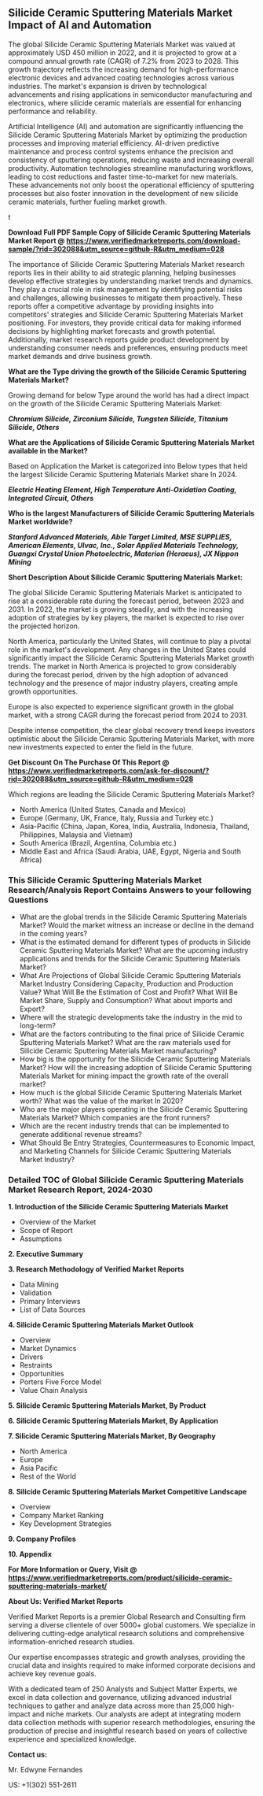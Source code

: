<h2>Silicide Ceramic Sputtering Materials Market Impact of AI and Automation</h2><p>The global Silicide Ceramic Sputtering Materials Market was valued at approximately USD 450 million in 2022, and it is projected to grow at a compound annual growth rate (CAGR) of 7.2% from 2023 to 2028. This growth trajectory reflects the increasing demand for high-performance electronic devices and advanced coating technologies across various industries. The market's expansion is driven by technological advancements and rising applications in semiconductor manufacturing and electronics, where silicide ceramic materials are essential for enhancing performance and reliability.</p><p>Artificial Intelligence (AI) and automation are significantly influencing the Silicide Ceramic Sputtering Materials Market by optimizing the production processes and improving material efficiency. AI-driven predictive maintenance and process control systems enhance the precision and consistency of sputtering operations, reducing waste and increasing overall productivity. Automation technologies streamline manufacturing workflows, leading to cost reductions and faster time-to-market for new materials. These advancements not only boost the operational efficiency of sputtering processes but also foster innovation in the development of new silicide ceramic materials, further fueling market growth.</p>t</p><p id="" class=""><strong>Download Full PDF Sample Copy of Silicide Ceramic Sputtering Materials Market Report @ <a href="https://www.verifiedmarketreports.com/download-sample/?rid=302088&utm_source=github-R&utm_medium=028" target="_blank">https://www.verifiedmarketreports.com/download-sample/?rid=302088&utm_source=github-R&utm_medium=028</a></strong></p><p>The importance of&nbsp;Silicide Ceramic Sputtering Materials Market research reports lies in their ability to aid strategic planning, helping businesses develop effective strategies by understanding market trends and dynamics. They play a crucial role in risk management by identifying potential risks and challenges, allowing businesses to mitigate them proactively. These reports offer a competitive advantage by providing insights into competitors' strategies and Silicide Ceramic Sputtering Materials Market positioning. For investors, they provide critical data for making informed decisions by highlighting market forecasts and growth potential. Additionally, market research reports guide product development by understanding consumer needs and preferences, ensuring products meet market demands and drive business growth.</p><p><strong>What are the&nbsp;Type driving the growth of the Silicide Ceramic Sputtering Materials Market?</strong></p><p id="" class="">Growing demand for below Type around the world has had a direct impact on the growth of the Silicide Ceramic Sputtering Materials Market:</p><em><strong>Chromium Silicide, Zirconium Silicide, Tungsten Silicide, Titanium Silicide, Others</strong></em></p><strong>What are the&nbsp;Applications&nbsp;of Silicide Ceramic Sputtering Materials Market available in the Market?</strong></p><p id="" class="">Based on Application the Market is categorized into Below types that held the largest Silicide Ceramic Sputtering Materials Market share In 2024.</p><em><strong>Electric Heating Element, High Temperature Anti-Oxidation Coating, Integrated Circuit, Others</strong></em></p><strong>Who is the largest Manufacturers of Silicide Ceramic Sputtering Materials Market worldwide?</strong></p><p><em><strong>Stanford Advanced Materials, Able Target Limited, MSE SUPPLIES, American Elements, Ulvac, Inc., Solar Applied Materials Technology, Guangxi Crystal Union Photoelectric, Materion (Heraeus), JX Nippon Mining</strong></em></p><p id="" class=""><strong>Short Description About Silicide Ceramic Sputtering Materials Market:</strong></p><p>The global Silicide Ceramic Sputtering Materials Market is anticipated to rise at a considerable rate during the forecast period, between 2023 and 2031. In 2022, the market is growing steadily, and with the increasing adoption of strategies by key players, the market is expected to rise over the projected horizon.</p><p>North America, particularly the United States, will continue to play a pivotal role in the market's development. Any changes in the United States could significantly impact the Silicide Ceramic Sputtering Materials Market growth trends. The market in North America is projected to grow considerably during the forecast period, driven by the high adoption of advanced technology and the presence of major industry players, creating ample growth opportunities.</p><p>Europe is also expected to experience significant growth in the global market, with a strong CAGR during the forecast period from 2024 to 2031.</p><p>Despite intense competition, the clear global recovery trend keeps investors optimistic about the Silicide Ceramic Sputtering Materials Market, with more new investments expected to enter the field in the future.</p><p id="" class=""><strong>Get Discount On The Purchase Of This Report @ <a href="https://www.verifiedmarketreports.com/ask-for-discount/?rid=302088&utm_source=github-R&utm_medium=028" target="_blank">https://www.verifiedmarketreports.com/ask-for-discount/?rid=302088&utm_source=github-R&utm_medium=028</a></strong></p>Which regions are leading the Silicide Ceramic Sputtering Materials Market?</p><ul><li>North America (United States, Canada and Mexico)</li><li>Europe (Germany, UK, France, Italy, Russia and Turkey etc.)</li><li>Asia-Pacific (China, Japan, Korea, India, Australia, Indonesia, Thailand, Philippines, Malaysia and Vietnam)</li><li>South America (Brazil, Argentina, Columbia etc.)</li><li>Middle East and Africa (Saudi Arabia, UAE, Egypt, Nigeria and South Africa)</li></ul><h3 id="" class="">This Silicide Ceramic Sputtering Materials Market Research/Analysis Report Contains Answers to your following Questions</h3><ul><li>What are the global trends in the Silicide Ceramic Sputtering Materials Market? Would the market witness an increase or decline in the demand in the coming years?</li><li>What is the estimated demand for different types of products in Silicide Ceramic Sputtering Materials Market? What are the upcoming industry applications and trends for the Silicide Ceramic Sputtering Materials Market?</li><li>What Are Projections of Global Silicide Ceramic Sputtering Materials Market Industry Considering Capacity, Production and Production Value? What Will Be the Estimation of Cost and Profit? What Will Be Market Share, Supply and Consumption? What about imports and Export?</li><li>Where will the strategic developments take the industry in the mid to long-term?</li><li>What are the factors contributing to the final price of Silicide Ceramic Sputtering Materials Market? What are the raw materials used for Silicide Ceramic Sputtering Materials Market manufacturing?</li><li>How big is the opportunity for the Silicide Ceramic Sputtering Materials Market? How will the increasing adoption of Silicide Ceramic Sputtering Materials Market for mining impact the growth rate of the overall market?</li><li>How much is the global Silicide Ceramic Sputtering Materials Market worth? What was the value of the market In 2020?</li><li>Who are the major players operating in the Silicide Ceramic Sputtering Materials Market? Which companies are the front runners?</li><li>Which are the recent industry trends that can be implemented to generate additional revenue streams?</li><li>What Should Be Entry Strategies, Countermeasures to Economic Impact, and Marketing Channels for Silicide Ceramic Sputtering Materials Market Industry?</li></ul><h3 id="" class="">Detailed TOC of Global Silicide Ceramic Sputtering Materials Market Research Report, 2024-2030</h3><p id="" class=""><strong>1. Introduction of the Silicide Ceramic Sputtering Materials Market</strong></p><ul><li>Overview of the Market</li><li>Scope of Report</li><li>Assumptions</li></ul><p id="" class=""><strong>2. Executive Summary</strong></p><p id="" class=""><strong>3. Research Methodology of Verified Market Reports</strong></p><ul><li>Data Mining</li><li>Validation</li><li>Primary Interviews</li><li>List of Data Sources</li></ul><p id="" class=""><strong>4. Silicide Ceramic Sputtering Materials Market Outlook</strong></p><ul><li>Overview</li><li>Market Dynamics</li><li>Drivers</li><li>Restraints</li><li>Opportunities</li><li>Porters Five Force Model</li><li>Value Chain Analysis</li></ul><p id="" class=""><strong>5. Silicide Ceramic Sputtering Materials Market, By Product</strong></p><p id="" class=""><strong>6. Silicide Ceramic Sputtering Materials Market, By Application</strong></p><p id="" class=""><strong>7. Silicide Ceramic Sputtering Materials Market, By Geography</strong></p><ul><li>North America</li><li>Europe</li><li>Asia Pacific</li><li>Rest of the World</li></ul><p id="" class=""><strong>8. Silicide Ceramic Sputtering Materials Market Competitive Landscape</strong></p><ul><li>Overview</li><li>Company Market Ranking</li><li>Key Development Strategies</li></ul><p id="" class=""><strong>9. Company Profiles</strong></p><p id="" class=""><strong>10. Appendix</strong></p><p id="" class=""><strong>For More Information or Query, Visit @ <a href="https://www.verifiedmarketreports.com/product/silicide-ceramic-sputtering-materials-market/" target="_blank">https://www.verifiedmarketreports.com/product/silicide-ceramic-sputtering-materials-market/</a></strong></p><p id="" class=""><strong>About Us: Verified Market Reports</strong></p><p id="" class="">Verified Market Reports is a premier Global Research and Consulting firm serving a diverse clientele of over 5000+ global customers. We specialize in delivering cutting-edge analytical research solutions and comprehensive information-enriched research studies.</p><p id="" class="">Our expertise encompasses strategic and growth analyses, providing the crucial data and insights required to make informed corporate decisions and achieve key revenue goals.</p><p id="" class="">With a dedicated team of 250 Analysts and Subject Matter Experts, we excel in data collection and governance, utilizing advanced industrial techniques to gather and analyze data across more than 25,000 high-impact and niche markets. Our analysts are adept at integrating modern data collection methods with superior research methodologies, ensuring the production of precise and insightful research based on years of collective experience and specialized knowledge.</p><p id="" class=""><strong>Contact us:</strong></p><p id="" class="">Mr. Edwyne Fernandes</p><p id="" class="">US: +1(302) 551-2611</p>